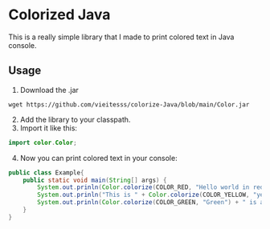 # Colorized Java

This is a really simple library that I made to print colored text in Java console.

## Usage

1. Download the .jar

```shell
wget https://github.com/vieitesss/colorize-Java/blob/main/Color.jar
```

2. Add the library to your classpath.
3. Import it like this:

```java
import color.Color;
```

4. Now you can print colored text in your console:

```java
public class Example{
    public static void main(String[] args) {
        System.out.prinln(Color.colorize(COLOR_RED, "Hello world in red!"));
        System.out.prinln("This is " + Color.colorize(COLOR_YELLOW, "yellow"));
        System.out.prinln(Color.colorize(COLOR_GREEN, "Green") + " is also available");
    }
}
```


